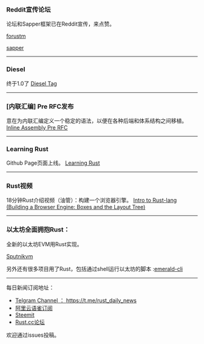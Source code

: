 ### Reddit宣传论坛

论坛和Sapper框架已在Reddit宣传，来点赞。

[forustm](https://www.reddit.com/r/rust/comments/7nn2nm/a_rust_forum_site_project_now_here_forustm/?ref=share&ref_source=link)

[sapper](https://www.reddit.com/r/rust/comments/7nn3mc/sapper_web_framework_has_a_new_english_tutorial/?ref=share&ref_source=link)

---

### Diesel

终于1.0了 [Diesel Tag](https://github.com/diesel-rs/diesel/releases/tag/v1.0.0)

---

###   [内联汇编] Pre RFC发布

 意在为内联汇编定义一个稳定的语法，以便在各种后端和体系结构之间移植。 [Inline Assembly Pre RFC](https://internals.rust-lang.org/t/pre-rfc-inline-assembly/6443)

---

### Learning Rust  

Github Page页面上线。 [Learning Rust](https://learning-rust.github.io/docs/a1.why_rust.html)

---

###  Rust视频

18分钟Rust介绍视频（油管）：构建一个浏览器引擎。 [Intro to Rust-lang (Building a Browser Engine: Boxes and the Layout Tree)](https://www.youtube.com/watch?v=GuzZqrlc52s&feature=youtu.be)

---

###  以太坊全面拥抱Rust：

全新的以太坊EVM用Rust实现。

 [Sputnikvm](https://github.com/ethereumproject/sputnikvm)

另外还有很多项目用了Rust，包括通过shell运行以太坊的脚本 :[emerald-cli](https://github.com/ethereumproject/emerald-cli)


---

每日新闻订阅地址：

- [Telgram Channel ： https://t.me/rust_daily_news ](https://t.me/rust_daily_news )
- [阿里云语雀订阅](https://www.yuque.com/chaosbot/rustnews)
- [Steemit](https://steemit.com/@blackanger)
- [Rust.cc论坛](https://rust.cc)

欢迎通过issues投稿。
